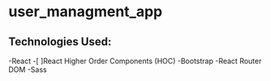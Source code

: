 # user_managment_app


## Technologies Used: 
-React
-[ ]React Higher Order Components (HOC)
-Bootstrap
-React Router DOM
-Sass
